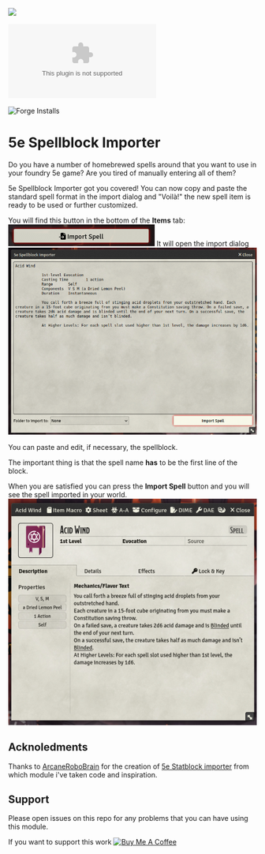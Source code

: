 ![](https://img.shields.io/badge/Foundry-v10-informational)
<!--- Downloads @ Latest Badge -->
<!--- replace <user>/<repo> with your username/repository -->
![Latest Release Download Count](https://img.shields.io/github/downloads/gioppoluca/5e-spellblock-importer/latest/module.zip)

<!--- Forge Bazaar Install % Badge -->
<!--- replace <your-module-name> with the `name` in your manifest -->
![Forge Installs](https://img.shields.io/badge/dynamic/json?label=Forge%20Installs&query=package.installs&suffix=%25&url=https%3A%2F%2Fforge-vtt.com%2Fapi%2Fbazaar%2Fpackage%2F5e-spellblock-importer&colorB=4aa94a)

# 5e Spellblock Importer

Do you have a number of homebrewed spells around that you want to use in your foundry 5e game?  Are you tired of manually entering all of them?

5e Spellblock Importer got you covered! You can now copy and paste the standard spell format in the import dialog and "Voilà!" the new spell item is ready to be used or further customized.

You will find this button in the bottom of the **Items** tab:
![Import Button](doc/item-button.png)
It will open the import dialog
![Import Dialog](doc/import-dialog.png)

You can paste and edit, if necessary, the spellblock.

The important thing is that the spell name **has** to be the first line of the block.

When you are satisfied you can press the **Import Spell** button and you will see the spell imported in your world.
![Imported Spell](doc/imported-spell.png)

## Acknoledments
Thanks to [ArcaneRoboBrain](https://foundryvtt.com/community/arcanerobobrain) for the creation of [5e Statblock importer](https://foundryvtt.com/packages/5e-statblock-importer) from which module i've taken code and inspiration.

## Support
Please open issues on this repo for any problems that you can have using this module.

If you want to support this work 
<a href="https://www.buymeacoffee.com/lucagioppo" target="_blank"><img src="https://cdn.buymeacoffee.com/buttons/v2/default-yellow.png" alt="Buy Me A Coffee" style="height: 60px !important;width: 217px !important;" ></a>
